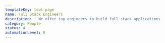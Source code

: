 ```yaml
---
templateKey: tool-page
name: Full Stack Engineers
description: ' We offer top engineers to build full stack applications to power your innovations and experiments.'
category: People
status: 4
automationLevel: 0
---
```


